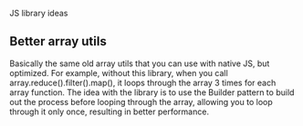 JS library ideas

## Better array utils

Basically the same old array utils that you can use with native JS, but optimized. For example, without this library, when you call 
array.reduce().filter().map(), it loops through the array 3 times for each array function. The idea with the library is to use the Builder pattern to build out the process before looping through the array, allowing you to loop through it only once, resulting in better performance.